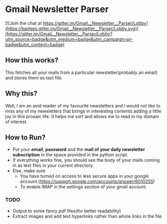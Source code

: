 # Gmail Newsletter Parser

[![Join the chat at https://gitter.im/Gmail__Newsletter__Parser/Lobby](https://badges.gitter.im/Gmail__Newsletter__Parser/Lobby.svg)](https://gitter.im/Gmail__Newsletter__Parser/Lobby?utm_source=badge&utm_medium=badge&utm_campaign=pr-badge&utm_content=badge)

## How this works?
This fetches all your mails from a particular newsletter(probably an email) and stores them as text file.


## Why this?
Well, I am an avid reader of my favourite newsletters and I would not like to miss any of my newsletters that brings in interesting contents adding a little joy in this prosaic life. It helps me sort and allows me to read in my domain of interest. 

## How to Run?
- Put your <b>email</b>, <b>password</b> and the <b>mail of your daily newsletter subscription</b> in the space provided in the python script.
- If everything works fine, you should see the body of your mails coming in as text files in your current directory.
- Else, make sure
  - You have turned on access to less secure apps in your google account.(https://support.google.com/accounts/answer/6010255)
  - To enable IMAP in the settings section of your gmail account.

### TODO
- Output to some fancy pdf files(for better readability)
- Extract images and add text hyperlinks rather than whole links in the file
